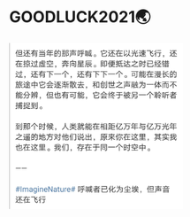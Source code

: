# GOODLUCK2021🌏

<img src='https://raw.githubusercontent.com/SpringOnU/Goodluck2021/main/Screenshot_20201202_111402.jpg' height='300px'/>

